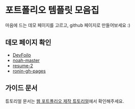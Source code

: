 # 포트폴리오 템플릿 모음집
마음에 드는 데모 페이지를 고르고, github 페이지로 만들어보세요 :)

## 데모 페이지 확인
- [DevFoilo](https://ssos2.github.io/soeun_popol/devfolio-master/)
- [noah-master](https://ssos2.github.io/soeun_popol/noah-master/)
- [resume-2](https://ssos2.github.io/soeun_popol/resume-2-master/)
- [ronin-gh-pages](https://ssos2.github.io/soeun_popol/ronin-gh-pages/)

## 가이드 문서

튜토리얼 문서는 [웹 포트폴리오 제작 튜토리얼](https://www.notion.so/cucus/85e3bec77d904f1fa282cec4756232c3)에서 확인해주세요.
